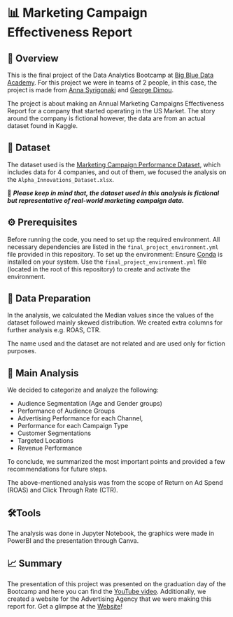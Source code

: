 # 📊 Marketing Campaign Effectiveness Report

## 📝 Overview

This is the final project of the Data Analytics Bootcamp at [Big Blue Data Academy](https://bigblue.academy/en). For this project we were in teams of 2 people, in this case, the project is made from [Anna Syrigonaki](https://www.linkedin.com/in/anna-syrigonaki/) and [George Dimou](https://www.linkedin.com/in/georgedimou/). 

The project is about making an Annual Marketing Campaigns Effectiveness Report for a company that started operating in the US Market. The story around the company is fictional however, the data are from an actual dataset found in Kaggle. 

## 📂 Dataset 

The dataset used is the [Marketing Campaign Performance Dataset](https://www.kaggle.com/datasets/manishabhatt22/marketing-campaign-performance-dataset/data), which includes data for 4 companies, and out of them, we focused the analysis on the `Alpha_Innovations_Dataset.xlsx`. 

📌 ***Please keep in mind that, the dataset used in this analysis is fictional but representative of real-world marketing campaign data.***

## ⚙️ Prerequisites 

Before running the code, you need to set up the required environment. All necessary dependencies are listed in the `final_project_environment.yml` file provided in this repository.
To set up the environment:
Ensure [Conda](https://docs.conda.io/projects/conda/en/latest/user-guide/install/index.html) is installed on your system.
Use the `final_project_environment.yml` file (located in the root of this repository) to create and activate the environment.

## 🔄  Data Preparation 

In the analysis, we calculated the Median values since the values of the dataset followed mainly skewed distribution. We created extra columns for further analysis e.g. ROAS, CTR. 

The name used and the dataset are not related and are used only for fiction purposes.

## 🔬 Main Analysis

We decided to categorize and analyze the following:
- Audience Segmentation (Age and Gender groups)
- Performance of Audience Groups
- Advertising Performance for each Channel, 
- Performance for each Campaign Type
- Customer Segmentations
- Targeted Locations
- Revenue Performance

To conclude, we summarized the most important points and provided a few recommendations for future steps. 

The above-mentioned analysis was from the scope of Return on Ad Spend (ROAS) and Click Through Rate (CTR). 


## 🛠️Tools 

The analysis was done in Jupyter Notebook, the graphics were made in PowerBI and the presentation through Canva. 

## 📈 Summary 

The presentation of this project was presented on the graduation day of the Bootcamp and here you can find the [YouTube video](https://www.youtube.com/watch?v=iYiF_UlXNPw&t=2s). Additionally, we created a website for the Advertising Agency that we were making this report for. Get a glimpse at the [Website](https://gdimou9.github.io/EdgeMedia.github.io/)!
